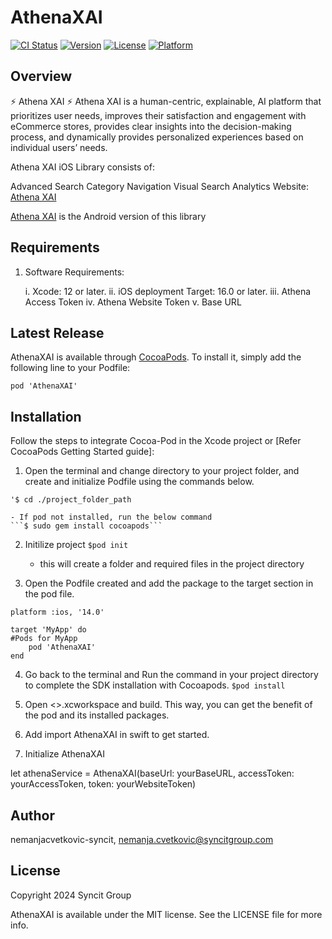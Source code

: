 # AthenaXAI

[![CI Status](https://img.shields.io/travis/nemanjacvetkovic-syncit/AthenaXAI.svg?style=flat)](https://travis-ci.org/nemanjacvetkovic-syncit/AthenaXAI)
[![Version](https://img.shields.io/cocoapods/v/AthenaXAI.svg?style=flat)](https://cocoapods.org/pods/AthenaXAI)
[![License](https://img.shields.io/cocoapods/l/AthenaXAI.svg?style=flat)](https://cocoapods.org/pods/AthenaXAI)
[![Platform](https://img.shields.io/cocoapods/p/AthenaXAI.svg?style=flat)](https://cocoapods.org/pods/AthenaXAI)

## Overview

⚡ Athena XAI ⚡
Athena XAI is a human-centric, explainable, AI platform that prioritizes user needs, improves their satisfaction and engagement with eCommerce stores, provides clear insights into the decision-making process, and dynamically provides personalized experiences based on individual users’ needs.

Athena XAI iOS Library consists of:

Advanced Search
Category Navigation
Visual Search
Analytics
Website: [Athena XAI](https://a-x.ai/)

[Athena XAI](https://github.com/syncitgroup/android-AthenaXAILibrary) is the Android version of this library

## Requirements

1. Software Requirements:

    i. Xcode: 12 or later.
    ii. iOS deployment Target: 16.0 or later.
    iii. Athena Access Token
    iv. Athena Website Token
    v. Base URL

## Latest Release

AthenaXAI is available through [CocoaPods](https://cocoapods.org). To install
it, simply add the following line to your Podfile:
 
    pod 'AthenaXAI'

## Installation
    
Follow the steps to integrate Cocoa-Pod in the Xcode project or [Refer CocoaPods Getting Started guide]:

1. Open the terminal and change directory to your project folder, and create and initialize Podfile using the commands below.

```'$ cd ./project_folder_path```

    - If pod not installed, run the below command
    ```$ sudo gem install cocoapods```

2. Initilize project
```$pod init```

    - this will create a folder and required files in the project directory

3. Open the Podfile created and add the package to the target section in the pod file.

```
platform :ios, '14.0'

target 'MyApp' do
#Pods for MyApp
    pod 'AthenaXAI'
end
```

4. Go back to the terminal and Run the command in your project directory to complete the SDK installation with Cocoapods.
```$pod install```

5. Open <<projectname>>.xcworkspace and build. This way, you can get the benefit of the pod and its installed packages.

6. Add import AthenaXAI in swift to get started.

7. Initialize AthenaXAI

let athenaService = AthenaXAI(baseUrl: yourBaseURL, accessToken: yourAccessToken, token: yourWebsiteToken)

## Author

nemanjacvetkovic-syncit, nemanja.cvetkovic@syncitgroup.com

## License

Copyright 2024 Syncit Group

AthenaXAI is available under the MIT license. See the LICENSE file for more info.
